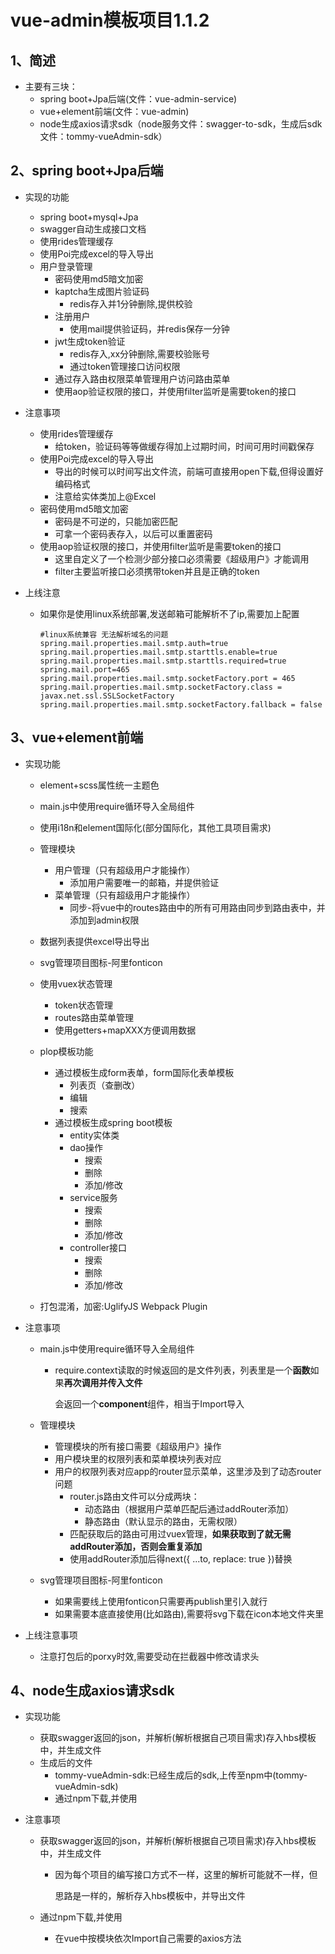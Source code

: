 # vue-admin模板项目1.1.2

## 1、简述

+ 主要有三块：
  + spring boot+Jpa后端(文件：vue-admin-service)
  + vue+element前端(文件：vue-admin)
  + node生成axios请求sdk（node服务文件：swagger-to-sdk，生成后sdk文件：tommy-vueAdmin-sdk）

## 2、spring boot+Jpa后端

+ 实现的功能
  + spring boot+mysql+Jpa
  + swagger自动生成接口文档
  + 使用rides管理缓存
  + 使用Poi完成excel的导入导出
  + 用户登录管理
    + 密码使用md5暗文加密
    + kaptcha生成图片验证码
      + redis存入并1分钟删除,提供校验
    + 注册用户
      + 使用mail提供验证码，并redis保存一分钟
    + jwt生成token验证
      + redis存入,xx分钟删除,需要校验账号
      + 通过token管理接口访问权限
    + 通过存入路由权限菜单管理用户访问路由菜单
    + 使用aop验证权限的接口，并使用filter监听是需要token的接口
  
+ 注意事项
  + 使用rides管理缓存
    + 给token，验证码等等做缓存得加上过期时间，时间可用时间戳保存
  + 使用Poi完成excel的导入导出
    + 导出的时候可以时间写出文件流，前端可直接用open下载,但得设置好编码格式
    + 注意给实体类加上@Excel
  + 密码使用md5暗文加密
    + 密码是不可逆的，只能加密匹配
    + 可拿一个密码表存入，以后可以重置密码
  + 使用aop验证权限的接口，并使用filter监听是需要token的接口
    + 这里自定义了一个检测少部分接口必须需要《超级用户》才能调用
    + filter主要监听接口必须携带token并且是正确的token
  
+ 上线注意

  + 如果你是使用linux系统部署,发送邮箱可能解析不了ip,需要加上配置

    ```properties
    #linux系统兼容 无法解析域名的问题
    spring.mail.properties.mail.smtp.auth=true
    spring.mail.properties.mail.smtp.starttls.enable=true
    spring.mail.properties.mail.smtp.starttls.required=true
    spring.mail.port=465
    spring.mail.properties.mail.smtp.socketFactory.port = 465
    spring.mail.properties.mail.smtp.socketFactory.class = javax.net.ssl.SSLSocketFactory
    spring.mail.properties.mail.smtp.socketFactory.fallback = false
    ```

    

## 3、vue+element前端

+ 实现功能

  + element+scss属性统一主题色
  + main.js中使用require循环导入全局组件
  + 使用i18n和element国际化(部分国际化，其他工具项目需求)
  + 管理模块
    + 用户管理（只有超级用户才能操作）
      + 添加用户需要唯一的邮箱，并提供验证
    + 菜单管理（只有超级用户才能操作）
      + 同步-将vue中的routes路由中的所有可用路由同步到路由表中，并添加到admin权限
  + 数据列表提供excel导出导出
  + svg管理项目图标-阿里fonticon
  + 使用vuex状态管理

    + token状态管理
    + routes路由菜单管理
    + 使用getters+mapXXX方便调用数据
  + plop模板功能
    + 通过模板生成form表单，form国际化表单模板
      + 列表页（查删改）
      + 编辑
      + 搜索
    + 通过模板生成spring boot模板
      + entity实体类
      + dao操作
        + 搜索
        + 删除
        + 添加/修改
      + service服务
        + 搜索
        + 删除
        + 添加/修改
      + controller接口
        + 搜索
        + 删除
        + 添加/修改
  + 打包混淆，加密:UglifyJS Webpack Plugin

+ 注意事项

  + main.js中使用require循环导入全局组件

    + require.context读取的时候返回的是文件列表，列表里是一个**函数**如果**再次调用并传入文件**

      会返回一个**component**组件，相当于Import导入

  + 管理模块

    + 管理模块的所有接口需要《超级用户》操作
    + 用户模块里的权限列表和菜单模块列表对应
    + 用户的权限列表对应app的router显示菜单，这里涉及到了动态router问题
      + router.js路由文件可以分成两块：
        + 动态路由（根据用户菜单匹配后通过addRouter添加）
        + 静态路由（默认显示的路由，无需权限）
      + 匹配获取后的路由可用过vuex管理，**如果获取到了就无需addRouter添加，否则会重复添加**
      + 使用addRouter添加后得next({ ...to, replace: true })替换
    
  + svg管理项目图标-阿里fonticon
  
    + 如果需要线上使用fonticon只需要再publish里引入就行
    + 如果需要本底直接使用(比如路由),需要将svg下载在icon本地文件夹里
  
+ 上线注意事项

  + 注意打包后的porxy时效,需要受动在拦截器中修改请求头

## 4、node生成axios请求sdk

+ 实现功能

  + 获取swagger返回的json，并解析(解析根据自己项目需求)存入hbs模板中，并生成文件
  + 生成后的文件
    + tommy-vueAdmin-sdk:已经生成后的sdk,上传至npm中(tommy-vueAdmin-sdk)
    + 通过npm下载,并使用

+ 注意事项

  + 获取swagger返回的json，并解析(解析根据自己项目需求)存入hbs模板中，并生成文件

    + 因为每个项目的编写接口方式不一样，这里的解析可能就不一样，但

      思路是一样的，解析存入hbs模板中，并导出文件

  + 通过npm下载,并使用

    + 在vue中按模块依次Import自己需要的axios方法